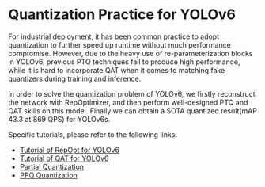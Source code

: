 # Quantization Practice for YOLOv6
For industrial deployment, it has been common practice to adopt quantization to further speed up runtime without much performance compromise. However, due to the heavy use of re-parameterization blocks in YOLOv6, previous PTQ techniques fail to produce high performance, while it is hard to incorporate QAT when it comes to matching fake quantizers during training and inference.

In order to solve the quantization problem of YOLOv6, we firstly reconstruct the network with RepOptimizer, and then perform well-designed PTQ and QAT skills on this model. Finally we can obtain a SOTA quantized result(mAP 43.3 at 869 QPS) for YOLOv6s.

Specific tutorials, please refer to the following links:
*  [Tutorial of RepOpt for YOLOv6](./tutorial_repopt.md)
*  [Tutorial of QAT for YOLOv6](../tools/qat/README.md)
*  [Partial Quantization](../tools/partial_quantization)
*  [PPQ Quantization](../tools/quantization/ppq)
